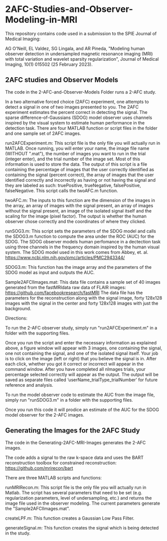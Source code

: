 # 2AFC-Studies-and-Observer-Modeling-in-MRI

This repository contains code used in a submission to the SPIE Journal of Medical Imaging:

AG O'Neill, EL Valdez, SG Lingala, and AR Pineda, "Modeling human observer detection in undersampled magnetic resonance imaging (MRI) with total variation and wavelet sparsity regularization", Journal of Medical Imaging, 10(1) 015502 (25 February 2023).

## 2AFC studies and Observer Models

The code in the 2-AFC-and-Observer-Models Folder runs a 2-AFC study. 

In a two alternative forced choice (2AFC) experiment, one attempts to detect a signal in one of two images presented to you. The 2AFC experiment estimates the percent correct in detecting the signal.  The sparse difference-of-Gaussians (SDOG) model observer uses channels inspired by the visual system to estimate human performance in the detection task.  There are four MATLAB function or script files in the folder and one sample set of 2AFC images.

run2AFCExperiment.m:
This script file is the only file you will actually run in MATLAB. Once running, you will enter your name, the image file name (WITHOUT ".mat"), the number of images you want to run in the trial (integer enter), and the trial number of the image set. Most of this information is used to store the data.  The output of this script is a file containing the percentage of images that the user correctly identified as containing the signal (percent correct), the array of images that the user identified correctly and incorrectly as having or not having the signal and they are labeled as such: truePositive, trueNegative, falsePositive, falseNegative.  This script calls the twoAFC.m function.

twoAFC.m:
The inputs to this function are the dimension of the images in the array, an array of images with the signal present, an array of images without the signal present, an image of the isolated signal itself and the scaling for the image (pixel factor). The output is whether the human observer chose correctly and the coordinates of where they clicked.

runSOG3.m:
This script sets the parameters of the SDOG model and calls the SDOG3.m function to compute the area under the ROC (AUC) for the SDOG.  The SDOG observer models human perfomance in a dectection task using three channels in the frequency domain inspired by the human visual system.  The SDOG model used in this work comes from Abbey, et. al.
https://www.ncbi.nlm.nih.gov/pmc/articles/PMC2943344/  

SDOG3.m:
This function has the image array and the parameters of the SDOG model as input and outputs the AUC.

Sample2AFCIImages.mat:
This data file contains a sample set of 40 images generated from the fastMRIdata raw data of FLAIR images:
https://github.com/facebookresearch/fastMRI
The data file has the parameters for the reconstruction along with the signal image, forty 128x128 images with the signal in the center and forty 128x128 images with just the background. 

Directions:

To run the 2-AFC observer study, simply run "run2AFCExperiment.m" in a folder with the supporting files.

Once you run the script and enter the necessary information as explained above, a figure window will appear with 3 images, one containing the signal, one not containing the signal, and one of the isolated signal itself. Your job is to click on the image (left or right) that you believe the signal is in. After each click, whether you got it correct or incorrect will appear in the command window. After you have completed all nImages trials, your percentage selected correctly will appear as the output.  The output will be saved as separate files called ‘userName_trialType_trialNumber’ for future reference and analysis.

To run the model observer code to estimate the AUC from the image file, simply run "runSDOG3.m" in a folder with the supporting files.

Once you run this code it will prodice an estimate of the AUC for the SDOG model observer for the 2-AFC images.

## Generating the Images for the 2AFC Study

The code in the Generating-2AFC-MRI-Images generates the 2-AFC images.

The code adds a signal to the raw k-space data and uses the BART reconstruction toolbox for constrained reconstruction:
https://github.com/mrirecon/bart

There are three MATLAB scripts and functions:

runMRIRecon.m:
This script file is the only file you will actually run in Matlab. The script has several parameters that need to be set (e.g. regularization parameters, level of undersampling, etc.) and returns the image file used in the observer modeling.  The current parameters generate the "Sample2AFCIImages.mat".

createLPF.m:
This function creates a Gaussian Low Pass Filter.

generateSignal.m:
This function creates the signal which is being detected in the study.
